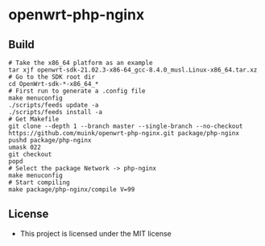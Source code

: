 openwrt-php-nginx
=================

## Build

```shell
# Take the x86_64 platform as an example
tar xjf openwrt-sdk-21.02.3-x86-64_gcc-8.4.0_musl.Linux-x86_64.tar.xz
# Go to the SDK root dir
cd OpenWrt-sdk-*-x86_64_*
# First run to generate a .config file
make menuconfig
./scripts/feeds update -a
./scripts/feeds install -a
# Get Makefile
git clone --depth 1 --branch master --single-branch --no-checkout https://github.com/muink/openwrt-php-nginx.git package/php-nginx
pushd package/php-nginx
umask 022
git checkout
popd
# Select the package Network -> php-nginx
make menuconfig
# Start compiling
make package/php-nginx/compile V=99
```

## License

- This project is licensed under the MIT license
